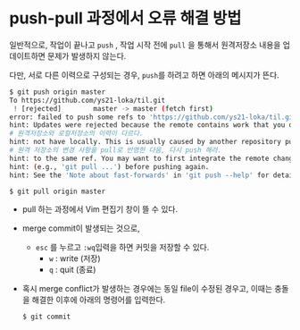 # push-pull 과정에서 오류 해결 방법

일반적으로, 작업이 끝나고 `push` , 작업 시작 전에 `pull` 을 통해서 원격저장소 내용을 업데이트하면 문제가 발생하지 않는다.

다만, 서로 다른 이력으로 구성되는 경우, `push`를 하려고 하면 아래의 메시지가 뜬다.

```bash
$ git push origin master
To https://github.com/ys21-loka/til.git
 ! [rejected]        master -> master (fetch first)
error: failed to push some refs to 'https://github.com/ys21-loka/til.git'
hint: Updates were rejected because the remote contains work that you do
# 원격저장소와 로컬저장소의 이력이 다르다.
hint: not have locally. This is usually caused by another repository pushing
# 원격 저장소의 변경 사항을 pull로 반영한 다음, 다시 push 해라.
hint: to the same ref. You may want to first integrate the remote changes
hint: (e.g., 'git pull ...') before pushing again.
hint: See the 'Note about fast-forwards' in 'git push --help' for details.
```

```bash
$ git pull origin master
```

* pull 하는 과정에서 Vim 편집기 창이 뜰 수 있다.

* merge commit이 발생되는 것으로, 

  * `esc` 를 누르고 `:wq`입력을 하면 커밋을 저장할 수 있다.
    * `w` : write (저장)
    * `q` : quit (종료)

* 혹시 merge conflict가 발생하는 경우에는 동일 file이 수정된 경우고, 이때는 충돌을 해결한 이후에 아래의 명령어를 입력한다.

  ```bash
  $ git commit
  ```

  
